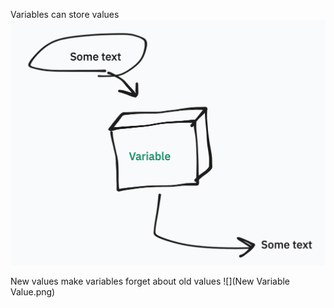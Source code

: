 Variables can store values
![](Variable.png)

New values make variables forget about old values
![](New Variable Value.png)
